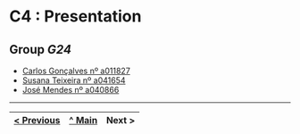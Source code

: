 # C4 : Presentation

## Group _G24_

* [Carlos Gonçalves nº a011827](https://github.com/inf23dw1g24/inf23dw1g24)
* [Susana Teixeira nº a041654](https://github.com/inf23dw1g24/inf23dw1g24)
* [José Mendes nº a040866](https://github.com/inf23dw1g24/inf23dw1g24)



---  
[< Previous](c3.md) | [^ Main](../../../) | Next >
:--- | :---: | ---: 